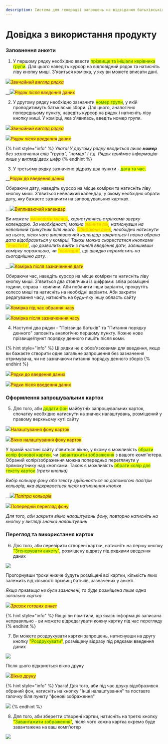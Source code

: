 ```yaml
---
description: Система для генерації запрошень на відвідання батьківськіх зборів
---
```


# Довідка з використання продукту

### Заповнення анкети

1. У першому рядку необхідно ввести <mark style="color:green;">прізвище та ініціали керівника групи</mark>. Для цього наведіть курсор на відповідний рядок та натисніть ліву кнопку миші. З'явиться комірка, у яку ви можете вписати дані.

<mark style="color:purple;"></mark>![](<.gitbook/assets/image (2).png>)_<mark style="color:purple;">Звичайний вигляд рядка</mark>_

__![](<.gitbook/assets/image (4).png>)_<mark style="color:purple;">Рядок після введення</mark>_ <mark style="color:purple;"></mark><mark style="color:purple;">даних</mark>

2. У другому рядку необхідно зазначити <mark style="color:green;">номер групи</mark>, у якій проводитимуть батьківські збори. Для цього, аналогічно попередньому пункту, наведіть курсор на рядок і натисніть ліву кнопку миші. У комірці, яка з'явилась, введіть номер групи.

![](<.gitbook/assets/image (5).png>)_<mark style="color:purple;">Звичайний вигляд рядка</mark>_

![](<.gitbook/assets/image (12).png>)_<mark style="color:purple;">Рядок після введення</mark>_ <mark style="color:purple;"></mark><mark style="color:purple;">даних</mark>

{% hint style="info" %}
_Увага! У другому рядку вводиться лише **номер** без зазначення слів "група", "номер" і т.д. Рядок приймає інформацію лише у вигляді двох цифр_
{% endhint %}

3. У третьому рядку зазначено відразу два пункти - <mark style="color:green;">дата та час.</mark>

__<img src=".gitbook/assets/image (15).png" alt="" data-size="original"><mark style="color:purple;">Рядок до введення даних</mark>

Обираючи дату, наведіть курсор на місце комірки та натисніть ліву кнопку миші. З'явиться невеликий календар, у якому необхідно обрати дату, яку бажаєте зазначити на запрошувальних картках.

__![](<.gitbook/assets/image (8).png>)<mark style="color:purple;">Випливаючий календар</mark>

_Ви можете <mark style="color:orange;">змінювати місяць</mark>, користуючись стрілками зверху календарю. За необхідності, можна <mark style="color:orange;">змінити рік</mark>, натиснувши на невеликий трикутник біля нього. <mark style="color:orange;">Обираючи день</mark>, необхідно натиснути на нього, після чого випливаючий календар закриється і повна обрана дата відобразиться у комірці. Також можна скористатися кнопками <mark style="color:orange;">"очистити"</mark>, що дозволить вийти з панелі введення дати, залишивши комірку порожньою, чи <mark style="color:orange;">"сьогодні"</mark>, що швидко перемістить на сьогоднішню дату._

__![](.gitbook/assets/image.png)<mark style="color:purple;">Комірка після зазначенння дати</mark>

Обираючи час, наведіть курсор на місце комірки та натисніть ліву кнопку миші. З'явиться два стовпчики із цифрами: зліва розміщені години, справа - хвилини. Аби побачити інши варіанти, прокрутіть колесо миші та натисніть на необхідні варіанти. Аби закрити редагування часу, натисніть на будь-яку іншу область сайту

![](<.gitbook/assets/image (9).png>)<mark style="color:purple;">Комірка під час обрання часу</mark>

<mark style="color:purple;"></mark>![](<.gitbook/assets/image (18).png>)<mark style="color:purple;">Комірка після зазначенння часу</mark>

4. Наступні два рядки - "Прізвища батьків" та "Питання порядку денного" заповніть аналогічно першому пункту. Кожне нове прізвище/пункт порядку денного пишіть після коми.&#x20;

{% hint style="info" %}
Ці рядки не є обов'язковими для введення, якщо ви бажаєте створити одне загальне запрошення без зазначення отримувача, чи не зазначаючи питання порядку денного зборів
{% endhint %}

<mark style="color:purple;"></mark>![](<.gitbook/assets/image (6).png>)<mark style="color:purple;">Рядки до введення даних</mark>

<mark style="color:purple;"></mark>![](<.gitbook/assets/image (13).png>)<mark style="color:purple;">Рядки після введення даних</mark>

### Оформлення запрошувальних карток

5. Для того, аби <mark style="color:green;">додати фон</mark> майбутніх запрошувальних карток, спочатку необхідно натиснути на значок налаштувань, розміщений у правому верхньому куті сайту

<mark style="color:purple;"></mark>![](.gitbook/assets/photo1679096070.jpeg)<mark style="color:purple;">Налаштування фону карток</mark>

<mark style="color:purple;"></mark>![](<.gitbook/assets/image (14).png>)<mark style="color:purple;">Вікно налаштування фону карток</mark>

У правій частині сайту з'явиться вікно, у якому є можливість <mark style="color:green;">обрати колір фонової картки,</mark> чи <mark style="color:green;">завантажити зображення</mark> з вашого комп'ютера. Обраний колір/зображення можна попередньо переглянути у прямокутнику над кнопками. Також є можливість <mark style="color:green;">обрати колір для тексту карток</mark> _(третя кнопка)_

_Вибір кольору фону або тексту здійснюється за допомогою палітри кольорів, яка відкривається після натиснення кнопки_&#x20;

__![](<.gitbook/assets/image (7).png>)_<mark style="color:purple;">Палітра кольорів</mark>_

<mark style="color:purple;"></mark>![](<.gitbook/assets/image (17).png>)<mark style="color:purple;">Попередній перегляд фону</mark>

_Для того, аби закрити вікно налаштувань фону, повторно натисніть на кнопку у вигляді значка налаштувань_

### Перегляд та використання карток

6. Для того, аби перевірити створені картки, натисніть на першу кнопку <mark style="color:green;">"Згенерувати анкету"</mark>, розміщену відразу під рядками введення даних

__![](.gitbook/assets/photo1679096803.jpeg)__

Прогорнувши трохи нижче будуть розміщені всі картки, кількість яких залежить від кількості прізвищ батьків, зазначених у анкеті.&#x20;

_Якщо призвища не були зазначені, то буде розміщена лише одна загальна картка_

![](<.gitbook/assets/image (1).png>)_<mark style="color:purple;">Зразок готових анкет</mark>_

{% hint style="info" %}
Якщо ви помітили, що якась інформація записана неправильно -  ви можете відредагувати кожну картку під час перегляду
{% endhint %}

7. Ви можете роздрукувати картки запрошень, натиснувши на другу кнопку <mark style="color:green;">"Роздрукувати"</mark>, розміщену відразу під рядками введення даних

![](.gitbook/assets/photo1679096835.jpeg)

Після цього відкриється вікно друку

![](<.gitbook/assets/image (11).png>)_<mark style="color:purple;">Вікно друку</mark>_

{% hint style="info" %}
Увага! Для того, аби під час друку відобразився обраний фон, натисніть на кнопку "Інші налаштування" та поставте галочку біля пункту "фонові зображення"

![](.gitbook/assets/photo1679097651.jpeg)
{% endhint %}

8. Для того, аби зберегти створені картки, натисніть на третю кнопку <mark style="color:green;">"Завантажити зображення"</mark>, після чого кожна картка окремо буде завантажена на ваш комп'ютер

__![](.gitbook/assets/photo1679096855.jpeg)__

